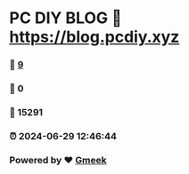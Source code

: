 # PC DIY BLOG :link: https://blog.pcdiy.xyz 
### :page_facing_up: [9](https://blog.pcdiy.xyz/tag.html) 
### :speech_balloon: 0 
### :hibiscus: 15291 
### :alarm_clock: 2024-06-29 12:46:44 
### Powered by :heart: [Gmeek](https://github.com/Meekdai/Gmeek)
